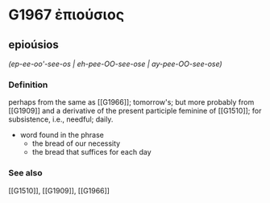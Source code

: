 # G1967 ἐπιούσιος

## epioúsios

_(ep-ee-oo'-see-os | eh-pee-OO-see-ose | ay-pee-OO-see-ose)_

### Definition

perhaps from the same as [[G1966]]; tomorrow's; but more probably from [[G1909]] and a derivative of the present participle feminine of [[G1510]]; for subsistence, i.e., needful; daily.

- word found in the phrase
  - the bread of our necessity
  - the bread that suffices for each day

### See also

[[G1510]], [[G1909]], [[G1966]]

